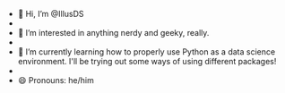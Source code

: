 - 👋 Hi, I’m @IllusDS
- 
- 👀 I’m interested in anything nerdy and geeky, really.
- 
- 🌱 I’m currently learning how to properly use Python as a data science environment. I'll be trying out some ways of using different packages!
- 
- 😄 Pronouns: he/him


<!---
IllusDS/IllusDS is a ✨ special ✨ repository because its `README.md` (this file) appears on your GitHub profile.
You can click the Preview link to take a look at your changes.
--->
